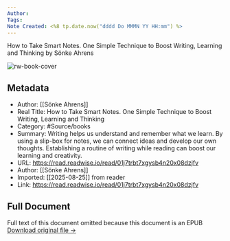 ```yaml
---
Author: 
Tags:
Note Created: <%8 tp.date.now("dddd Do MMMN YY HH:mm") %>
---
```

How to Take Smart Notes. One Simple Technique to Boost Writing,  Learning and Thinking by Sönke Ahrens

![rw-book-cover](https://readwise-assets.s3.amazonaws.com/media/reader/parsed_document_assets/216229758/vgictZe1RsNPP1lGNHDHrQOieTx7TAJ3lJwa4ZyfHZs-cove_40nowlu.jpg)

## Metadata
- Author: [[Sönke Ahrens]]
- Real Title: How to Take Smart Notes. One Simple Technique to Boost Writing,  Learning and Thinking
- Category: #Source/books
- Summary: Writing helps us understand and remember what we learn. By using a slip-box for notes, we can connect ideas and develop our own thoughts. Establishing a routine of writing while reading can boost our learning and creativity.
- URL: https://read.readwise.io/read/01j7trbt7xgysb4n20x08dzjfv
- Author: [[Sönke Ahrens]]
- Imported: [[2025-08-25]] from reader
- Link: https://read.readwise.io/read/01j7trbt7xgysb4n20x08dzjfv

## Full Document
Full text of this document omitted because this document is an EPUB
[Download original file →](https://readwise.io/reader/document_raw_content/216229758)
